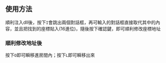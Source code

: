 ## 使用方法
順利注入dll後，按下`I`會跳出兩個對話框，再可輸入的對話框直接取代其中的內容，並且把找到的座標貼入(16進位)，隨後按下確認鍵，即可順利修改座標地址
### 順利修改地址後
按下`O`即可瞬移進房間內；按下`L`即可瞬移出來
